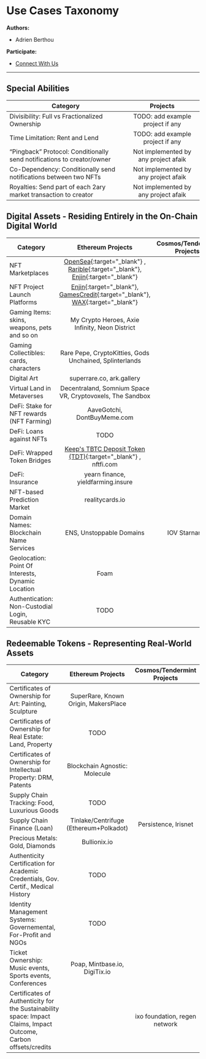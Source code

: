 # Use Cases Taxonomy

**Authors:**

* Adrien Berthou

**Participate:**

* [Connect With Us](./workingGroup/gettingInvolved/)

-------

## Special Abilities

| Category        |  Projects   |
| ------------- |:-------------:| 
| Divisibility: Full vs Fractionalized Ownership | TODO: add example project if any |
| Time Limitation: Rent and Lend | TODO: add example project if any |
| “Pingback” Protocol: Conditionally send notifications to creator/owner | Not implemented by any project afaik |
| Co-Dependency: Conditionally send notifications between two NFTs | Not implemented by any project afaik |
| Royalties: Send part of each 2ary market transaction to creator | Not implemented by any project afaik |


## Digital Assets - Residing Entirely in the On-Chain Digital World

| Category    | Ethereum Projects |  Cosmos/Tendermint Projects |
| ------------- |:-------------:|:-------------:| 
| NFT Marketplaces | [OpenSea](https://opensea.io/){:target="_blank"} , [Rarible](https://rarible.com/){:target="_blank"}, [Enjin](https://enjin.io/){:target="_blank"} |
| NFT Project Launch Platforms | [Enjin](https://enjin.io/){:target="_blank"}, [GamesCredit](https://gamecredits.org/){:target="_blank"}, [WAX](https://wax.io/){:target="_blank"}  |
| Gaming Items: skins, weapons, pets and so on | My Crypto Heroes, Axie Infinity, Neon District |
| Gaming Collectibles: cards, characters | Rare Pepe, CryptoKitties, Gods Unchained, Splinterlands |
| Digital Art | superrare.co, ark.gallery |
| Virtual Land in Metaverses | Decentraland, Somnium Space VR, Cryptovoxels, The Sandbox |
| DeFi: Stake for NFT rewards (NFT Farming) | AaveGotchi, DontBuyMeme.com |
| DeFi: Loans against NFTs | TODO |
| DeFi: Wrapped Token Bridges | [Keep's TBTC Deposit Token (TDT)](https://tbtc.network/developers/tbtc-technical-system-overview/){:target="_blank"} , nftfi.com |
| DeFi: Insurance | yearn finance, yieldfarming.insure |
| NFT-based Prediction Market | realitycards.io |
| Domain Names: Blockchain Name Services | ENS, Unstoppable Domains | IOV Starname |
| Geolocation: Point Of Interests, Dynamic Location | Foam |
| Authentication: Non-Custodial Login, Reusable KYC | TODO |


## Redeemable Tokens - Representing Real-World Assets

| Category    | Ethereum Projects |  Cosmos/Tendermint Projects |
| ------------- |:-------------:|:-------------:| 
| Certificates of Ownership for Art: Painting, Sculpture | SuperRare, Known Origin, MakersPlace |
| Certificates of Ownership for Real Estate:	Land, Property | TODO |
| Certificates of Ownership for Intellectual Property: DRM, Patents |  Blockchain Agnostic: Molecule |
| Supply Chain Tracking: Food, Luxurious Goods | TODO |
| Supply Chain Finance (Loan) | Tinlake/Centrifuge (Ethereum+Polkadot) | Persistence, Irisnet |
| Precious Metals: Gold, Diamonds | Bullionix.io |
| Authenticity Certification for Academic Credentials, Gov. Certif., Medical History  | TODO |
| Identity Management Systems: Governemental, For-Profit and NGOs | TODO |
| Ticket Ownership: Music events, Sports events, Conferences | Poap, Mintbase.io, DigiTix.io |
| Certificates of Authenticity for the Sustainability space: Impact Claims, Impact Outcome, Carbon offsets/credits |  | ixo foundation, regen network |
